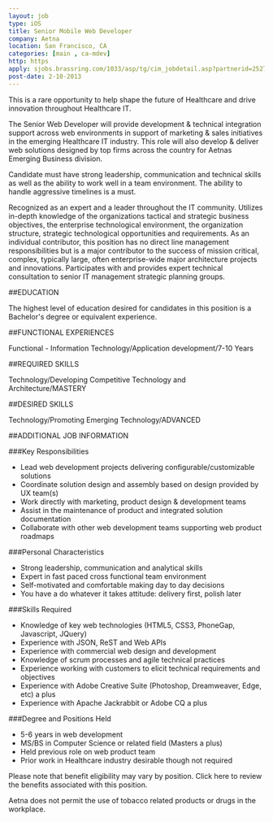 ```yaml
---
layout: job
type: iOS
title: Senior Mobile Web Developer
company: Aetna
location: San Francisco, CA
categories: [main , ca-mdev]
http: https
apply: sjobs.brassring.com/1033/asp/tg/cim_jobdetail.asp?partnerid=25276&siteid=5012&areq=10578BR&codes=BR_326
post-date: 2-10-2013
---
```


This is a rare opportunity to help shape the future of Healthcare and drive innovation throughout Healthcare IT.

The Senior Web Developer will provide development & technical integration support across web environments in support of marketing & sales initiatives in the emerging Healthcare IT industry. This role will also develop & deliver web solutions designed by top firms across the country for Aetnas Emerging Business division.

Candidate must have strong leadership, communication and technical skills as well as the ability to work well in a team environment. The ability to handle aggressive timelines is a must.

Recognized as an expert and a leader throughout the IT community. Utilizes in-depth knowledge of the organizations tactical and strategic business objectives, the enterprise technological environment, the organization structure, strategic technological opportunities and requirements. As an individual contributor, this position has no direct line management responsibilities but is a major contributor to the success of mission critical, complex, typically large, often enterprise-wide major architecture projects and innovations. Participates with and provides expert technical consultation to senior IT management strategic planning groups.


##EDUCATION

The highest level of education desired for candidates in this position is a Bachelor's degree or equivalent experience.


##FUNCTIONAL EXPERIENCES

Functional - Information Technology/Application development/7-10 Years


##REQUIRED SKILLS

Technology/Developing Competitive Technology and Architecture/MASTERY


##DESIRED SKILLS

Technology/Promoting Emerging Technology/ADVANCED


##ADDITIONAL JOB INFORMATION

###Key Responsibilities
* Lead web development projects delivering configurable/customizable solutions
* Coordinate solution design and assembly based on design provided by UX team(s)
* Work directly with marketing, product design & development teams
* Assist in the maintenance of product and integrated solution documentation
* Collaborate with other web development teams supporting web product roadmaps

###Personal Characteristics 
* Strong leadership, communication and analytical skills
* Expert in fast paced cross functional team environment
* Self-motivated and comfortable making day to day decisions
* You have a do whatever it takes attitude: delivery first, polish later

###Skills Required
* Knowledge of key web technologies (HTML5, CSS3, PhoneGap, Javascript, JQuery)
* Experience with JSON, ReST and Web APIs
* Experience with commercial web design and development
* Knowledge of scrum processes and agile technical practices 
* Experience working with customers to elicit technical requirements and objectives
* Experience with Adobe Creative Suite (Photoshop, Dreamweaver, Edge, etc) a plus
* Experience with Apache Jackrabbit or Adobe CQ a plus

###Degree and Positions Held
* 5-6 years in web development
* MS/BS in Computer Science or related field (Masters a plus)
* Held previous role on web product team
* Prior work in Healthcare industry desirable though not required

Please note that benefit eligibility may vary by position. Click here to review the benefits associated with this position.

Aetna does not permit the use of tobacco related products or drugs in the workplace.